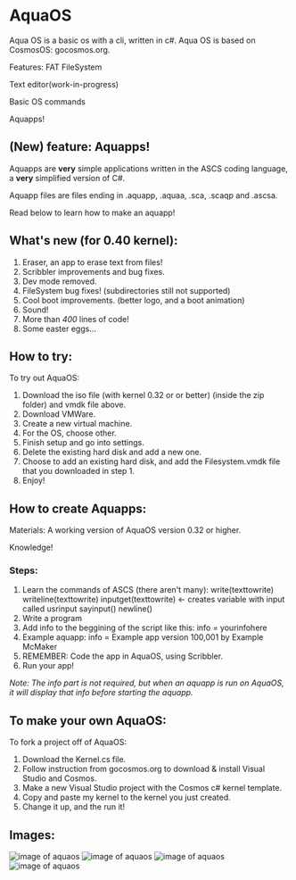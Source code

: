 # AquaOS
Aqua OS is a basic os with a cli, written in c#.
Aqua OS is based on CosmosOS: gocosmos.org.

Features:
FAT FileSystem

Text editor(work-in-progress)

Basic OS commands

Aquapps!

## (New) feature: Aquapps!
Aquapps are __very__ simple applications written in the ASCS coding language,
a __very__ simplified version of C#.

Aquapp files are files ending in .aquapp, .aquaa, .sca, .scaqp and .ascsa.

Read below to learn how to make an aquapp!

## What's new (for 0.40 kernel):
1. Eraser, an app to erase text from files!
2. Scribbler improvements and bug fixes.
3. Dev mode removed.
4. FileSystem bug fixes! (subdirectories still not supported)
5. Cool boot improvements. (better logo, and a boot animation)
6. Sound!
7. More than _400_ lines of code!
7. Some easter eggs...

## How to try:
To try out AquaOS: 
1. Download the iso file (with kernel 0.32 or or better) (inside the zip folder) and vmdk file above.
2. Download VMWare.
3. Create a new virtual machine.
4. For the OS, choose other.
5. Finish setup and go into settings.
6. Delete the existing hard disk and add a new one.
7. Choose to add an existing hard disk, and add the Filesystem.vmdk file that you downloaded in step 1.
8. Enjoy!

## How to create Aquapps:
Materials:
A working version of AquaOS version 0.32 or higher.

Knowledge!

### Steps:
1. Learn the commands of ASCS (there aren't many):
write(texttowrite)
writeline(texttowrite)
inputget(texttowrite) <- creates variable with input called usrinput
sayinput()
newline()
2. Write a program
3. Add info to the beggining of the script like this:
info = yourinfohere
4. Example aquapp:
info = Example app version 100,001 by Example McMaker
5. REMEMBER: Code the app in AquaOS, using Scribbler.
6. Run your app!

_Note: The info part is not required, but when an aquapp is run on AquaOS, it will display that info before starting the aquapp._

## To make your own AquaOS:
To fork a project off of AquaOS:
1. Download the Kernel.cs file.
2. Follow instruction from gocosmos.org to download & install Visual Studio and Cosmos.
3. Make a new Visual Studio project with the Cosmos c# kernel template.
4. Copy and paste my kernel to the kernel you just created.
5. Change it up, and the run it!

## Images:
![image of aquaos](https://github.com/pikalover6/AquaOS/blob/Images/welcome.png?raw=true)
![image of aquaos](https://github.com/pikalover6/AquaOS/blob/Images/bootscreen.PNG?raw=true)
![image of aquaos](https://github.com/pikalover6/AquaOS/blob/Images/booted.PNG?raw=true)
![image of aquaos](https://github.com/pikalover6/AquaOS/blob/Images/SNIP.PNG?raw=true)
